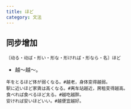 ```yaml
---
title: ほど
category: 文法
---
```


## 同步增加

`〔动る・动ば・形い・形な・形ければ・形なら・名〕ほど`

- 越～越～。

```example
年をとるほど体が弱くなる。#越老，身体变得越弱。
駅に近いほど家賃は高くなる。#离车站越近，房租变得越高。
食べれば食べるほど太る。#越吃越胖。
安ければ安いほどいい。#越便宜越好。
```
